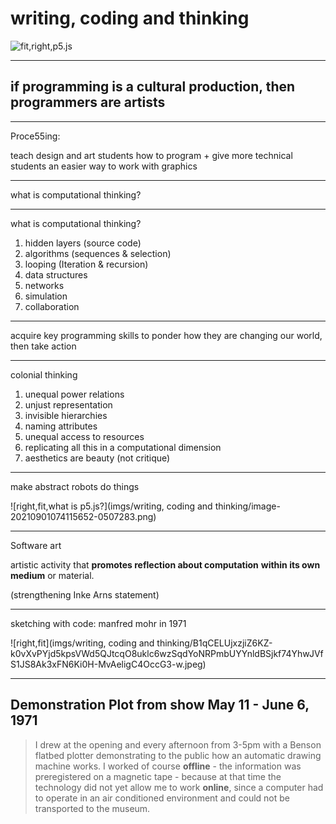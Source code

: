 # writing, coding and thinking

![fit,right,p5.js](https://www.evernote.com/l/ADM7be1rCP5IN6OZRiqI9HDuGve1LFuz6QQB/image.png)



---

## if programming is a cultural production, then programmers are artists



---

Proce55ing: 

teach design and art students how to program + give more technical students an easier way to work with graphics



---

what is computational thinking?



---

what is computational thinking?

1. hidden layers (source code)
2. algorithms (sequences & selection)
3. looping (Iteration & recursion)
4. data structures
5. networks
6. simulation
7. collaboration



---

acquire key programming skills to ponder how they are changing our world, then take action



---

colonial thinking

1. unequal power relations
2. unjust representation
3. invisible hierarchies
4. naming attributes
5. unequal access to resources
6. replicating all this in a computational dimension
7. aesthetics are beauty (not critique)



---

make abstract robots do things

![right,fit,what is p5.js?](imgs/writing, coding and thinking/image-20210901074115652-0507283.png)

---

Software art

artistic activity that **promotes reflection about computation** **within its own medium** or material. 

(strengthening Inke Arns statement)



---

sketching with code: manfred mohr in 1971

![right,fit](imgs/writing, coding and thinking/B1qCELUjxzjiZ6KZ-k0vXvPYjd5kpsVWd5QJtcqO8uklc6wzSqdYoNRPmbUYYnldBSjkf74YhwJVfS1JS8Ak3xFN6Ki0H-MvAeligC4OccG3-w.jpeg)



---

## Demonstration Plot from show May 11 - June 6, 1971

>  I drew at the opening and every afternoon from 3-5pm with a Benson flatbed plotter demonstrating to the public how an automatic drawing machine works. I worked of course **offline** - the information was preregistered on a magnetic tape - because at that time the technology did not yet allow me to work **online**, since a computer had to operate in an air conditioned environment and could not be transported to the museum.